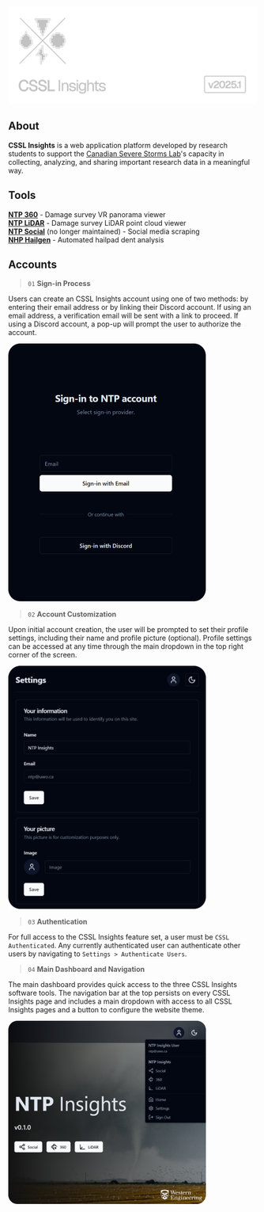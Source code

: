 ![CSSL Insights](./assets/images/insights-banner-animated.gif)

## About

**CSSL Insights** is a web application platform developed by research students to support the <a href="https://www.uwo.ca/ntp/">Canadian Severe Storms Lab</a>'s capacity in collecting, analyzing, and sharing important research data in a meaningful way.

## Tools

[**NTP 360**](docs/NTP_360.md) - Damage survey VR panorama viewer<br>
[**NTP LiDAR**](docs/NTP_LIDAR.md) - Damage survey LiDAR point cloud viewer<br>
[**NTP Social**](docs/NTP_SOCIAL.md) (no longer maintained) - Social media scraping<br>
[**NHP Hailgen**](docs/NHP_HAILGEN.md) - Automated hailpad dent analysis

## Accounts

> `01` **Sign-in Process**

Users can create an CSSL Insights account using one of two methods: by entering their email address or by linking their Discord account. If using an email address, a verification email will be sent with a link to proceed. If using a Discord account, a pop-up will prompt the user to authorize the account.

<img width="400" src="./assets/images/Signin.png" />

> `02` **Account Customization**

Upon initial account creation, the user will be prompted to set their profile settings, including their name and profile picture (optional). Profile settings can be accessed at any time through the main dropdown in the top right corner of the screen.

<img width="400" src="./assets/images/profile_settings.png" />

> `03` **Authentication**

For full access to the CSSL Insights feature set, a user must be `CSSL Authenticated`. Any currently authenticated user can authenticate other users by navigating to `Settings > Authenticate Users`.

> `04` **Main Dashboard and Navigation**

The main dashboard provides quick access to the three CSSL Insights software tools. The navigation bar at the top persists on every CSSL Insights page and includes a main dropdown with access to all CSSL Insights pages and a button to configure the website theme.

<img width="400" src="./assets/images/ntp_home.png" />